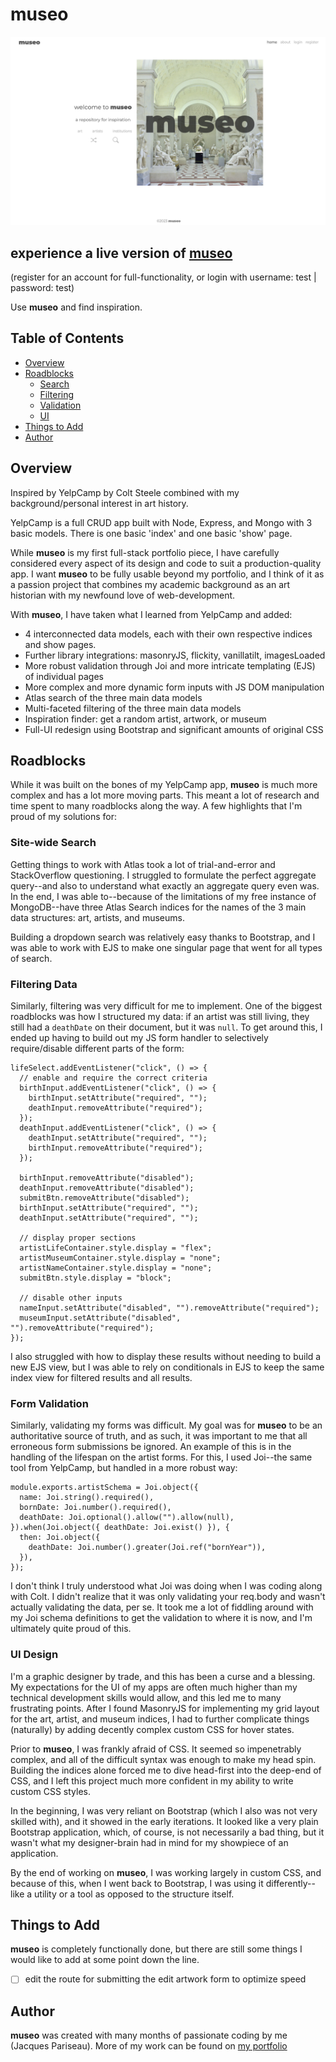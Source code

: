 # **museo**

![](./public/images/museo.png)

## experience a live version of [**museo**](https://museo.onrender.com)

(register for an account for full-functionality, or login with username: test | password: test)

Use **museo** and find inspiration.

## Table of Contents

- [Overview](#overview)
- [Roadblocks](#roadblocks)
  - [Search](#site-wide-search)
  - [Filtering](#filtering-data)
  - [Validation](#form-validation)
  - [UI](#ui-design)
- [Things to Add](#things-to-add)
- [Author](#author)

## Overview

Inspired by YelpCamp by Colt Steele combined with my background/personal interest in art history.

YelpCamp is a full CRUD app built with Node, Express, and Mongo with 3 basic models. There is one basic 'index' and one basic 'show' page.

While **museo** is my first full-stack portfolio piece, I have carefully considered every aspect of its design and code to suit a production-quality app. I want **museo** to be fully usable beyond my portfolio, and I think of it as a passion project that combines my academic background as an art historian with my newfound love of web-development.

With **museo**, I have taken what I learned from YelpCamp and added:

- 4 interconnected data models, each with their own respective indices and show pages.
- Further library integrations: masonryJS, flickity, vanillatilt, imagesLoaded
- More robust validation through Joi and more intricate templating (EJS) of individual pages
- More complex and more dynamic form inputs with JS DOM manipulation
- Atlas search of the three main data models
- Multi-faceted filtering of the three main data models
- Inspiration finder: get a random artist, artwork, or museum
- Full-UI redesign using Bootstrap and significant amounts of original CSS

## Roadblocks

While it was built on the bones of my YelpCamp app, **museo** is much more complex and has a lot more moving parts. This meant a lot of research and time spent to many roadblocks along the way. A few highlights that I'm proud of my solutions for:

### Site-wide Search

Getting things to work with Atlas took a lot of trial-and-error and StackOverflow questioning. I struggled to formulate the perfect aggregate query--and also to understand what exactly an aggregate query even was. In the end, I was able to--because of the limitations of my free instance of MongoDB--have three Atlas Search indices for the names of the 3 main data structures: art, artists, and museums.

Building a dropdown search was relatively easy thanks to Bootstrap, and I was able to work with EJS to make one singular page that went for all types of search.

### Filtering Data

Similarly, filtering was very difficult for me to implement. One of the biggest roadblocks was how I structured my data: if an artist was still living, they still had a `deathDate` on their document, but it was `null`. To get around this, I ended up having to build out my JS form handler to selectively require/disable different parts of the form:

```
lifeSelect.addEventListener("click", () => {
  // enable and require the correct criteria
  birthInput.addEventListener("click", () => {
    birthInput.setAttribute("required", "");
    deathInput.removeAttribute("required");
  });
  deathInput.addEventListener("click", () => {
    deathInput.setAttribute("required", "");
    birthInput.removeAttribute("required");
  });

  birthInput.removeAttribute("disabled");
  deathInput.removeAttribute("disabled");
  submitBtn.removeAttribute("disabled");
  birthInput.setAttribute("required", "");
  deathInput.setAttribute("required", "");

  // display proper sections
  artistLifeContainer.style.display = "flex";
  artistMuseumContainer.style.display = "none";
  artistNameContainer.style.display = "none";
  submitBtn.style.display = "block";

  // disable other inputs
  nameInput.setAttribute("disabled", "").removeAttribute("required");
  museumInput.setAttribute("disabled", "").removeAttribute("required");
});
```

I also struggled with how to display these results without needing to build a new EJS view, but I was able to rely on conditionals in EJS to keep the same index view for filtered results and all results.

### Form Validation

Similarly, validating my forms was difficult. My goal was for **museo** to be an authoritative source of truth, and as such, it was important to me that all erroneous form submissions be ignored. An example of this is in the handling of the lifespan on the artist forms. For this, I used Joi--the same tool from YelpCamp, but handled in a more robust way:

```
module.exports.artistSchema = Joi.object({
  name: Joi.string().required(),
  bornDate: Joi.number().required(),
  deathDate: Joi.optional().allow("").allow(null),
}).when(Joi.object({ deathDate: Joi.exist() }), {
  then: Joi.object({
    deathDate: Joi.number().greater(Joi.ref("bornYear")),
  }),
});
```

I don't think I truly understood what Joi was doing when I was coding along with Colt. I didn't realize that it was only validating your req.body and wasn't actually validating the data, per se. It took me a lot of fiddling around with my Joi schema definitions to get the validation to where it is now, and I'm ultimately quite proud of this.

### UI Design

I'm a graphic designer by trade, and this has been a curse and a blessing. My expectations for the UI of my apps are often much higher than my technical development skills would allow, and this led me to many frustrating points. After I found MasonryJS for implementing my grid layout for the art, artist, and museum indices, I had to further complicate things (naturally) by adding decently complex custom CSS for hover states.

Prior to **museo**, I was frankly afraid of CSS. It seemed so impenetrably complex, and all of the difficult syntax was enough to make my head spin. Building the indices alone forced me to dive head-first into the deep-end of CSS, and I left this project much more confident in my ability to write custom CSS styles.

In the beginning, I was very reliant on Bootstrap (which I also was not very skilled with), and it showed in the early iterations. It looked like a very plain Bootstrap application, which, of course, is not necessarily a bad thing, but it wasn't what my designer-brain had in mind for my showpiece of an application.

By the end of working on **museo**, I was working largely in custom CSS, and because of this, when I went back to Bootstrap, I was using it differently--like a utility or a tool as opposed to the structure itself.

## Things to Add

**museo** is completely functionally done, but there are still some things I would like to add at some point down the line.

- [ ] edit the route for submitting the edit artwork form to optimize speed

## Author

**museo** was created with many months of passionate coding by me (Jacques Pariseau). More of my work can be found on [my portfolio](https://j-par.com)
